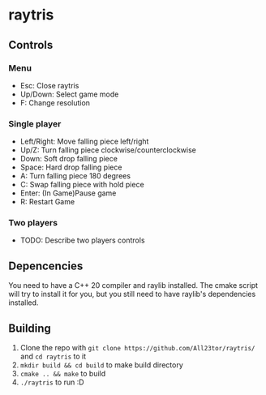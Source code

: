 # raytris

## Controls
### Menu
- Esc: Close raytris
- Up/Down: Select game mode
- F: Change resolution
### Single player
- Left/Right: Move falling piece left/right
- Up/Z: Turn falling piece clockwise/counterclockwise
- Down: Soft drop falling piece
- Space: Hard drop falling piece
- A: Turn falling piece 180 degrees
- C: Swap falling piece with hold piece
- Enter: (In Game)Pause game
- R: Restart Game
### Two players
- TODO: Describe two players controls
## Depencencies
You need to have a C++ 20 compiler and raylib installed. The cmake script will try to install it for you, but you still need to have raylib's dependencies installed.
## Building
1. Clone the repo with `git clone https://github.com/All23tor/raytris/` and `cd raytris` to it
2. `mkdir build && cd build` to make build directory
3. `cmake .. && make` to build
5. `./raytris` to run :D
